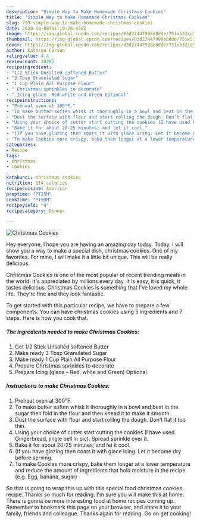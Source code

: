 ```yaml
---
description: "Simple Way to Make Homemade Christmas Cookies"
title: "Simple Way to Make Homemade Christmas Cookies"
slug: 799-simple-way-to-make-homemade-christmas-cookies
date: 2020-10-08T01:19:28.438Z
image: https://img-global.cpcdn.com/recipes/83d27447998e8dde/751x532cq70/christmas-cookies-recipe-main-photo.jpg
thumbnail: https://img-global.cpcdn.com/recipes/83d27447998e8dde/751x532cq70/christmas-cookies-recipe-main-photo.jpg
cover: https://img-global.cpcdn.com/recipes/83d27447998e8dde/751x532cq70/christmas-cookies-recipe-main-photo.jpg
author: Kathryn Carson
ratingvalue: 4.4
reviewcount: 30295
recipeingredient:
- "1/2 Stick Unsalted softened Butter"
- "3 Tbsp Granulated Sugar"
- "1 Cup Plain All Purpose Flour"
- " Christmas sprinkles to decorate"
- " Icing glace  Red white and Green Optional"
recipeinstructions:
- "Preheat oven at 300°F."
- "To make butter soften whisk it thoroughly in a bowl and beat in the sugar then fold in the flour and then knead it to make it smooth."
- "Dust the surface with flour and start rolling the dough. Don’t flat it too thin."
- "Using your choice of cutter start cutting the cookies (I have used Gingerbread, jingle bell in pic). Spread sprinkle over it."
- "Bake it for about 20-25 minutes; and let it cool."
- "(If you have glazing then coats it with glace icing. Let it become dry before serving."
- "To make Cookies more crispy, bake them longer at a lower temperature and reduce the amount of ingredients that hold moisture in the recipe (e.g. Egg, banana, sugar)"
categories:
- Recipe
tags:
- christmas
- cookies

katakunci: christmas cookies 
nutrition: 114 calories
recipecuisine: American
preptime: "PT25M"
cooktime: "PT59M"
recipeyield: "4"
recipecategory: Dinner

---
```



![Christmas Cookies](https://img-global.cpcdn.com/recipes/83d27447998e8dde/751x532cq70/christmas-cookies-recipe-main-photo.jpg)

Hey everyone, I hope you are having an amazing day today. Today, I will show you a way to make a special dish, christmas cookies. One of my favorites. For mine, I will make it a little bit unique. This will be really delicious.

Christmas Cookies is one of the most popular of recent trending meals in the world. It's appreciated by millions every day. It is easy, it is quick, it tastes delicious. Christmas Cookies is something that I've loved my whole life. They're fine and they look fantastic.




To get started with this particular recipe, we have to prepare a few components. You can have christmas cookies using 5 ingredients and 7 steps. Here is how you cook that.

<!--inarticleads1-->

##### The ingredients needed to make Christmas Cookies:

1. Get 1/2 Stick Unsalted softened Butter
1. Make ready 3 Tbsp Granulated Sugar
1. Make ready 1 Cup Plain All Purpose Flour
1. Prepare  Christmas sprinkles to decorate
1. Prepare  Icing (glace – Red, white and Green) Optional




<!--inarticleads2-->

##### Instructions to make Christmas Cookies:

1. Preheat oven at 300°F.
1. To make butter soften whisk it thoroughly in a bowl and beat in the sugar then fold in the flour and then knead it to make it smooth.
1. Dust the surface with flour and start rolling the dough. Don’t flat it too thin.
1. Using your choice of cutter start cutting the cookies (I have used Gingerbread, jingle bell in pic). Spread sprinkle over it.
1. Bake it for about 20-25 minutes; and let it cool.
1. (If you have glazing then coats it with glace icing. Let it become dry before serving.
1. To make Cookies more crispy, bake them longer at a lower temperature and reduce the amount of ingredients that hold moisture in the recipe (e.g. Egg, banana, sugar)




So that is going to wrap this up with this special food christmas cookies recipe. Thanks so much for reading. I'm sure you will make this at home. There is gonna be more interesting food at home recipes coming up. Remember to bookmark this page on your browser, and share it to your family, friends and colleague. Thanks again for reading. Go on get cooking!

